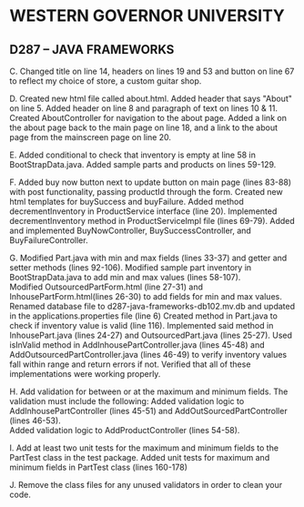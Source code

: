 # WESTERN GOVERNOR UNIVERSITY 
## D287 – JAVA FRAMEWORKS
C.  Changed title on line 14, headers on lines 19 and 53 and button on line 67 to reflect my choice of store, a custom guitar shop.  

D.  Created new html file called about.html.  Added header that says "About" on line 5. Added header on line 8 and paragraph of text on lines 10 & 11. 
Created AboutController for navigation to the about page. 
Added a link on the about page back to the main page on line 18, and a link to the about page from the mainscreen page on line 20.

E.  Added conditional to check that inventory is empty at line 58 in BootStrapData.java.  Added sample parts and products on lines 59-129.

F.  Added buy now button next to update button on main page (lines 83-88) with post functionality, passing productId through the form.
    Created new html templates for buySuccess and buyFailure.  Added method decrementInventory in ProductService interface (line 20).
    Implemented decrementInventory method in ProductServiceImpl file (lines 69-79).
    Added and implemented BuyNowController, BuySuccessController, and BuyFailureController.

G.  Modified Part.java with min and max fields (lines 33-37) and getter and setter methods (lines 92-106).
    Modified sample part inventory in BootStrapData.java to add min and max values (lines 58-107).  
    Modified OutsourcedPartForm.html (line 27-31) and InhousePartForm.html(lines 26-30) to add fields for min and max values.
    Renamed database file to d287-java-frameworks-db102.mv.db and updated in the applications.properties file (line 6)
    Created method in Part.java to check if inventory value is valid (line 116).
    Implemented said method in InhousePart.java (lines 24-27) and OutsourcedPart.java (lines 25-27).
    Used isInValid method in AddInhousePartController.java (lines 45-48) and AddOutsourcedPartController.java (lines 46-49) to verify inventory values fall within range and return errors if not.
    Verified that all of these implementations were working properly.

H.  Add validation for between or at the maximum and minimum fields. The validation must include the following:
    Added validation logic to AddInhousePartController (lines 45-51) and AddOutSourcedPartController (lines 46-53).  
    Added validation logic to AddProductController (lines 54-58).

I.  Add at least two unit tests for the maximum and minimum fields to the PartTest class in the test package.
    Added unit tests for maximum and minimum fields in PartTest class (lines 160-178)

J.  Remove the class files for any unused validators in order to clean your code.
